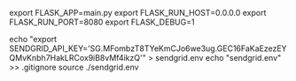export FLASK_APP=main.py
export FLASK_RUN_HOST=0.0.0.0
export FLASK_RUN_PORT=8080
export FLASK_DEBUG=1


echo "export SENDGRID_API_KEY='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'" > sendgrid.env
echo "sendgrid.env" >> .gitignore
source ./sendgrid.env